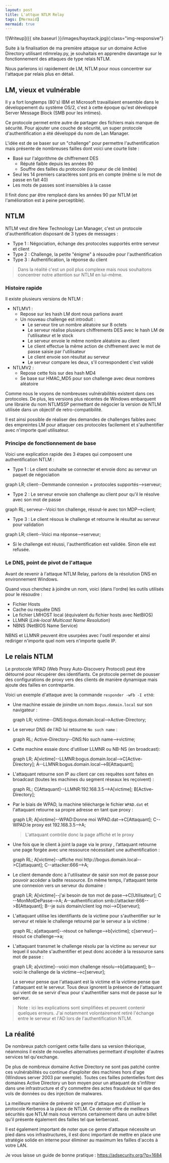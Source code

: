 ```yaml
---
layout: post
title: L'attque NTLM Relay
tags: [Mermaid]
mermaid: true
---
```


![Writeup]({{ site.baseurl }}/images/haystack.jpg){:class="img-responsive"}

Suite à la finalisation de ma première attaque sur un domaine Active Directory utilisant ntlmrelay.py, je souhaitais en apprendre davantage sur le fonctionnement des attaques de type relais NTLM. 

Nous parlerons ici rapidement de LM, NTLM pour nous concentrer sur l'attaque par relais plus en détail.

## LM, vieux et vulnérable 

Il y a fort longtemps (80's) IBM et Microsoft travaillaient ensemble dans le développement du système OS/2, c'est à cette époque qu'est développé Server Message Block (SMB pour les intimes). 

Ce protocole permet entre autre de partager des fichiers mais manque de sécurité. Pour ajouter une couche de sécurité, un super protocole d'authentification a été développé du nom de Lan Manager. 

L'idée est de se baser sur un "challenge" pour permettre l'authentification mais présente de nombreuses failles dont voici une courte liste : 

- Basé sur l'algorithme de chiffrement DES
  - Réputé faible depuis les années 90
  - Souffre des failles du protocole (longueur de clé limitée)
- Seul les 14 premiers caractères sont pris en compte (même si le mot de passe en fait 40)
- Les mots de passes sont insensibles à la casse 

Il finit donc par être remplacé dans les années 90 par NTLM (et l'amélioration est à peine perceptible). 

## NTLM 

NTLM veut dire New Technology Lan Manager, c'est un protocole d'authentification disposant de 3 types de messages : 

- Type 1 : Négociation, échange des protocoles supportés entre serveur et client
- Type 2 : Challenge, la petite "énigme" à résoudre pour l'authentification
- Type 3 : Authentification, la réponse du client

> Dans la réalité c'est un poil plus complexe mais nous souhaitons concentrer notre attention sur NTLM en lui-même. 

### Histoire rapide

Il existe plusieurs versions de NTLM :

- NTLMV1 :
  - Repose sur les hash LM dont nous parlions avant 
  - Un nouveau challenge est introduit : 
    - Le serveur tire un nombre aléatoire sur 8 octets 
    - Le serveur réalise plusieurs chiffrements DES avec le hash LM de l'utilisateur et le stock
    - Le serveur envoie le même nombre aléatoire au client 
    - Le client effectue la même action de chiffrement avec le mot de passe saisie par l'utilisateur 
    - Le client envoie son résultat au serveur
    - Le serveur compare les deux, s'il correspondent c'est validé 
- NTLMV2 :
  - Repose cette fois sur des hash MD4 
  - Se base sur HMAC_MD5 pour son challenge avec deux nombres aléatoire

Comme nous le voyons de nombreuses vulnérabilités existent dans ces protocoles. De plus, les versions plus récentes de Windows embarquent une librairie du nom NTLMSSP permettant de négocier la version de NTLM utilisée dans un objectif de retro-compatibilité. 

Il est ainsi possible de réaliser des demandes de challenges faibles avec des empreintes LM pour attaquer ces protocoles facilement et s'authentifier avec n'importe quel utilisateur. 

### Principe de fonctionnement de base 

Voici une explication rapide des 3 étapes qui composent une authentification NTLM :

- Type 1 : Le client souhaite se connecter et envoie donc au serveur un paquet de négociation 

<div class="mermaid">
graph LR;
client--Demmande connexion + protocoles supportés-->serveur;
</div>

- Type 2 : Le serveur envoie son challenge au client pour qu'il le résolve avec son mot de passe 

<div class="mermaid">
graph RL;
serveur--Voici ton challenge, résout-le avec ton MDP-->client;
</div>

- Type 3 : Le client résous le challenge et retourne le résultat au serveur pour validation 

<div class="mermaid">
graph LR;
client--Voici ma réponse-->serveur;
</div>

- Si le challenge est réussi, l'authentification est validée. Sinon elle est refusée.



### Le DNS, point de pivot de l'attaque

Avant de revenir à l'attaque NTLM Relay, parlons de la résolution DNS en environnement Windows. 

Quand vous cherchez à joindre un nom, voici (dans l'ordre) les outils utilisés pour le résoudre :

- Fichier Hosts 
- Cache ou requête DNS
- Le fichier LMHOST local (équivalent du fichier hosts avec NetBIOS)
- LLMNR (*Link-local Multicast Name Resolution*) 
- NBNS (NetBIOS Name Service) 

NBNS et LLMNR peuvent être usurpées avec l'outil responder et ainsi rediriger n'importe quel nom vers n'importe quelle IP. 

## Le relais NTLM

Le protocole WPAD (Web Proxy Auto-Discovery Protocol) peut être détourné pour récupérer des identifiants. Ce protocole permet de pousser des configurations de proxy vers des clients de manière dynamique mais ajoute des failles en contrepartie. 

Voici un exemple d'attaque avec la commande `responder -wFb -I eth0`: 

- Une machine essaie de joindre un nom `Bogus.domain.local` sur son navigateur :

  <div class="mermaid">
  graph LR;
  victime--DNS:bogus.domain.local-->Active-Directory;
  </div>
  
- Le serveur DNS de l'AD lui retourne `No such name` :

  <div class="mermaid">
  graph RL;
  Active-Directory--DNS:No such name-->victime;
  </div>


- Cette machine essaie donc d'utiliser LLMNR ou NB-NS (en broadcast):

  <div class="mermaid">
  graph LR;
  A[victime]--LLMNR:bogus.domain.local-->C[Active-Directory];
  A--LLMNR:bogus.domain.local-->B[Attaquant];
  </div>

- L'attaquant retourne son IP au client car ces requêtes sont faites en broadcast (toutes les machines du segment réseaux les reçoivent) :

  <div class="mermaid">
  graph RL;
  C[Attaquant]--LLMNR:192.168.3.5-->A[victime];
  B[Active-Directory];
  </div>

  

- Par le biais de WPAD, la machine télécharge le fichier `WPAD.dat` et l'attaquant retourne sa propre adresse en tant que proxy :

  <div class="mermaid">
  graph LR;
  A[victime]--WPAD:Donne moi WPAD.dat-->C[Attaquant];
  C--WPAD:le proxy est 192.168.3.5-->A;
  </div>

  > L'attaquant contrôle donc la page affiché et le proxy

- Une fois que le client à joint la page via le proxy , l’attaquant retourne une page forgée avec une ressource nécessitant une authentification  :

  <div class="mermaid">
  graph RL;
  A[victime]--affiche moi http://bogus.domain.local-->C[attaquant];
  C--attacker:666-->A;
  </div>

- Le client demande donc à l'utilisateur de saisir son mot de passe pour pouvoir accéder a ladite ressource. En même temps, l'attaquant tente une connexion vers un serveur du domaine :

  <div class="mermaid">
  graph LR;
  A[victime]--j'ai besoin de ton mot de pase-->C[Utilisateur];
  C --MonMotDePasse-->A;
  A--authentification smb://attacker:666-->B[Attaquant];
  B--je suis domain/client log moi-->D[serveur];
  </div>

- L'attaquant utilise les identifiants de la victime pour s'authentifier sur le serveur et relaie le challenge retourné par le serveur a la victime :

  <div class="mermaid">
  graph RL;
  a[attaquant]--résout ce hallenge-->b[victime];
  c[serveur]--résout ce challenge-->a;
  </div>
  
- L'attaquant transmet le challenge résolu par la victime au serveur sur lequel il souhaite s'authentifier et peut donc accéder à la ressource sans mot de passe : 

  <div class="mermaid">
  graph LR;
  a[victime]--voici mon challenge résolu-->b[attaquant];
  b--voici le challenge de la victime-->c[serveur];
  </div>

  Le serveur pense que l'attaquant est la victime et la victime pense que l'attaquant est le serveur. Tous deux ignorent la présence de l'attaquant qui vient de se servir d'eux pour s'authentifier sans mot de passe sur le serveur.  

> Note : ici les explications sont simplifiées et peuvent contenir quelques erreurs. J'ai notamment volontairement retiré l'échange entre le serveur et l'AD lors de l'authentification NTLM.

## La réalité 

De nombreux patch corrigent cette faille dans sa version théorique, néanmoins il existe de nouvelles alternatives permettant d'exploiter d'autres services tel qu'exchange. 

De plus de nombreux domaine Active Directory ne sont pas patché contre ces vulnérabilités ou continue d'exploiter des machines hors d'age (Windows server 2003 par exemple). Toutes ces failles potentielles font des domaines Active Directory un bon moyen pour un attaquant de s'infiltrer dans une infrastructure et d'y commettre des actes frauduleux tel que des vols de données ou des injection de malwares. 

La meilleure manière de prévenir ce genre d'attaque est d'utiliser le protocole Kerberos à la place de NTLM. Ce dernier offre de meilleurs sécurités que NTLM mais nous verrons certainement dans un autre billet qu'il présente également des failles tel que kerberoast. 

Il est également important de noter que ce genre d'attaque nécessite un pied dans vos infrastructures, il est donc important de mettre en place une stratégie solide en interne pour éliminer au maximum les failles d'accès à votre LAN. 

Je vous laisse un guide de bonne pratique : https://adsecurity.org/?p=1684
